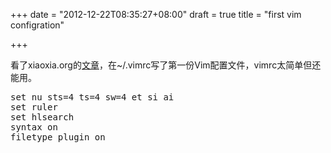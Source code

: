 +++
date = "2012-12-22T08:35:27+08:00"
draft = true
title = "first vim configration"

+++



看了xiaoxia.org的[文章](http://xiaoxia.org/2012/07/19/my-vim-bash-configuration/)，在~/.vimrc写了第一份Vim配置文件，vimrc太简单但还能用。

<pre>
set nu sts=4 ts=4 sw=4 et si ai
set ruler
set hlsearch
syntax on
filetype plugin on
</pre>